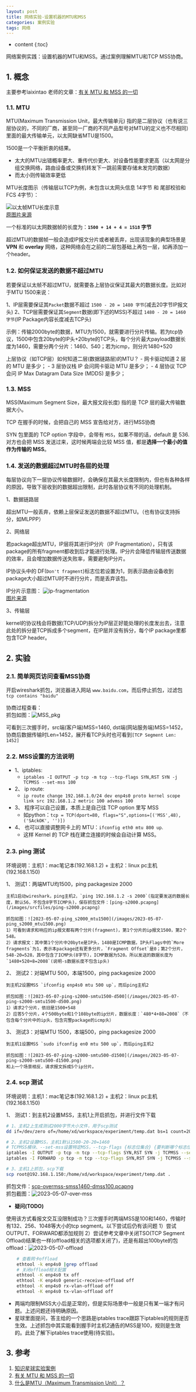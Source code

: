 ```yaml
---
layout: post
title: 网络实验-设置机器的MTU和MSS
categories: 案例实验
tags: 网络
---
```


* content
{:toc}

网络案例实践：设置机器的MTU和MSS。通过案例理解MTU和TCP MSS协商。



## 1. 概念

主要参考laixintao 老师的文章：[有关 MTU 和 MSS 的一切](https://www.kawabangga.com/posts/4983)

### 1.1. MTU

MTU(Maximum Transmission Unit，最大传输单元) 指的是二层协议（也有说三层协议的，不同的厂商，甚至同一厂商的不同产品型号对MTU的定义也不尽相同）里面的最大传输单元，以太网缺省MTU是1500。

1500是一个平衡折衷的结果。

* 太大的MTU出错概率更大、重传代价更大、对设备性能要求更高（以太网是分组交换网络，路由设备或交换机转发下一跳前需要存储未发完的数据）
* 而太小则传输效率更低

MTU长度图示（传输层以TCP为例，未包含以太网头信息 14字节 和 尾部校验和FCS 4字节）：

![以太帧MTU长度示意](/images/2023-05-06-17-00-50.png)  
[原图片来源](https://www.kawabangga.com/posts/4983)

一个标准的以太网数据帧的长度为：**`1500 + 14 + 4 = 1518` 字节**

超过MTU的数据帧一般会造成IP报文分片或者被丢弃，出现该现象的典型场景是 **VPN** 和 **overlay** 网络，这种网络会在之前的二层包基础上再包一层，如再添加一个header。

### 1.2. 如何保证发送的数据不超过MTU

若要保证以太帧不超过MTU，就需要各上层协议保证其最大的数据长度。比如对于MTU 1500来说：

1、IP层需要保证其`Packet`数据不超过 `1500 - 20 = 1480 字节`(减去20字节IP报文头)
2、TCP层需要保证其`Segment`数据(即下述的MSS)不超过 `1480 - 20 = 1460 字节`(IP Package内容长度减去TCP头)

示例：传输2000byte的数据，MTU为1500，就需要进行分片传输。若为tcp协议，1500中包含20byte的IP头+20byte的TCP头，每个分片最大payload数据长度为1460，需要分两个分片：1460、540；若为icmp，则分片1480+520

上层协议（如TCP层）如何知道二层(数据链路层)的MTU？
    - 网卡驱动知道 2 层的 MTU 是多少；
    - 3 层协议栈 IP 会问网卡驱动 MTU 是多少；
    - 4 层协议 TCP 会问 IP Max Datagram Data Size (MDDS) 是多少；

### 1.3. MSS

MSS(Maximum Segment Size，最大报文段长度) 指的是 TCP 层的最大传输数据大小。

TCP 在握手的时候，会把自己的 MSS 宣告给对方，进行MSS协商

SYN 包里面的 TCP option 字段中，会带有 `MSS`，如果不带的话，default 是 536. 对方也会把 MSS 发送过来，这时候两端会比较 MSS 值，都是**选择一个最小的值作为传输的 MSS**。

### 1.4. 发送的数据超过MTU时各层的处理

每层协议向下一层协议传输数据时，会确保在其最大长度限制内，但也有各种各样的原因，导致下层收到的数据超出限制，此时各层协议有不同的处理机制。

1、数据链路层

超出MTU一般丢弃，依赖上层保证发送的数据不超过MTU。（也有协议支持拆分，如MLPPP）

2、网络层

若package超出MTU，IP层将其进行IP分片（IP Fragmentation），只有该package的所有fragment都收到后才能进行处理。IP分片会降低传输层传送数据的效率，且会增加数据传送失败率，需要避免IP分片。

IP协议头中的 DF(`Don't fragment`)标志位若设置为1，则表示路由设备收到package大小超过MTU时不进行分片，而是丢弃该包。

IP分片示意图：
![ip-fragmentation](https://www.kawabangga.com/wp-content/uploads/2023/04/ip-fragmentation.png)  
[图片来源](https://www.plixer.com/blog/netflow-security-detecting-ip-fragmentation-exploits-scrutinizer/)

3、传输层

kernel的协议栈会将数据(TCP/UDP)拆分为IP层正好能处理的长度发出去，注意此处的拆分是TCP拆成多个segment，在IP层并没有拆分，每个IP package里都包含TCP header。

## 2. 实验

### 2.1. 简单网页访问查看MSS协商

开启wireshark抓包，浏览器进入网站 `www.baidu.com`，而后停止抓包，过滤包`tcp contains "baidu"`

协商过程查看：  
抓包如图：![MSS_pkg](/images/2023-04-09-mss-pkg.png)

可看到三次握手时，src端(客户端)MSS=1460, dst端(网站服务端)MSS=1452，协商后数据传输时Len=1452，展开看TCP头时也可看到`[TCP Segment Len: 1452]`

### 2.2. MSS设置的方法说明

* 1、iptables:
    - `iptables -I OUTPUT -p tcp -m tcp --tcp-flags SYN,RST SYN -j TCPMSS --set-mss 100`
* 2、 ip route:
    - `ip route change 192.168.1.0/24 dev enp4s0 proto kernel scope link src 192.168.1.2 metric 100 advmss 100`
* 3、 程序可以自己设置，本质上是自己往 TCP option 里写 MSS
    - 如python：`tcp = TCP(dport=80, flags="S",options=[('MSS',48),('SAckOK', '')])`
* 4、 也可以直接调整网卡上的 MTU：`ifconfig eth0 mtu 800 up`.
    - 这样 Kernel 的 TCP 栈在建立连接的时候会自动计算 MSS。

### 2.3. ping 测试

环境说明：主机1：mac笔记本(192.168.1.2) + 主机2：linux pc主机(192.168.1.150)

1、 测试1：两端MTU均1500，ping packagesize 2000

    主机1启动wireshark，ping主机2，`ping 192.168.1.2 -s 2000`(指定要发送的数据长度，默认56，不包含8字节ICMP头)，保存抓包文件：[ping-s2000.pcapng](/images/srcfiles/ping-s2000.pcapng)

    抓包如图：![2023-05-07-ping_s2000_mtu1500](/images/2023-05-07-ping_s2000_mtu1500.png)  
    1）可看到请求和响应的ip报文都有两个分片(fragment)，第1个分片的ip报文1500，第2个548。  
    2）请求报文：其中第1个分片中20byte是IP头，1480是ICMP数据，IP头Flags中的`More fragments`为1，表示本package还有更多分片，`Fragment Offset`是0；第2个分片，548-20=528，其中包含了ICMP头(8字节)，ICMP数据为520。所以发送的数据长度为`1480+520+8=2008`(说明-s数据长度不包含ip头)

2、 测试2：对端MTU 500，本端1500，ping packagesize 2000

    到主机2设置MSS `ifconfig enp4s0 mtu 500 up`，而后ping主机2

    抓包如图：![2023-05-07-ping-s2000-smtu1500-d500](/images/2023-05-07-ping-s2000-smtu1500-d500.png)  
    1）请求2个分片，依旧是1500+548  
    2）应答5个分片，4个500byte和1个108byte的ip分片，数据长度：`480*4+88=2008`（不包含每个分片中的ip头，包含完整package的icmp头）

3、 测试3：对端MTU 1500，本端500，ping packagesize 2000

    到主机1设置MSS `sudo ifconfig en0 mtu 500 up`，而后ping主机2

    抓包如图：![2023-05-07-ping-s2000-smtu500-d1500](/images/2023-05-07-ping-s2000-smtu500-d1500.png)  
    和上一个场景相反，请求报文拆成5个ip分片。

### 2.4. scp 测试

环境说明：主机1：mac笔记本(192.168.1.2) + 主机2：linux pc主机(192.168.1.150)

1、 测试1：到主机2设置MSS，主机1上开启抓包，并进行文件下载

```sh
# 1、主机2上生成测试2000字节大小文件，用于scp测试
dd if=/dev/zero of=/home/xd/workspace/experiment/temp.dat bs=1 count=2000

# 2、主机2设置MSS，主机1默认1500-20-20=1460
# TCPMSS模块、--set-mss设置特定MSS，--tcp-flags {标志位集合} {要判断哪个标志位等于1}此处SYN表示匹配第一次握手的报文
iptables -I OUTPUT -p tcp -m tcp --tcp-flags SYN,RST SYN -j TCPMSS --set-mss 100
iptables -I FORWARD -p tcp -m tcp --tcp-flags SYN,RST SYN -j TCPMSS --set-mss 100

# 3、主机1上抓包，scp下载
scp root@192.168.1.150:/home/xd/workspace/experiment/temp.dat .
```

抓包文件：[scp-overmss-smss1460-dmss100.pcapng](images/srcfiles/scp-overmss-smss1460-dmss100.pcapng)  
抓包截图：![2023-05-07-over-mss](/images/2023-05-07-over-mss.png)

* **疑问(TODO)**

使用该方式看报文交互没限制成功？三次握手时两端MSS是100和1460，传输时有132、256、1048等大小的tcp segment。以下尝试后仍有该问题
    1）尝试OUTPUT、FORWARD都添加规则
    2）尝试参考文章中关闭TSO(TCP Segment Offload)结果也一样(offload相关的选项都关闭了)，还是有超出100byte的包  
    offload：![2023-05-07-offload](/images/2023-05-07-offload.png)

```sh
    # 查看网卡offload
    ethtool -k enp4s0 |grep offload
    # 关闭offload相关配置
    ethtool -K enp4s0 tx off
    ethtool -K enp4s0 generic-receive-offload off
    ethtool -K enp4s0 rx-vlan-offload off
    ethtool -K enp4s0 tx-vlan-offload off
```

* 两端均限制MSS大小后是正常的，但是实际场景中一般是只有某一端才有问题。上述问题还待明确原因。
* 星球里面提问，答主给的一个思路是iptables trace跟踪下iptables的规则是否生效。上述抓包中其实能看到握手时主机2通告的MSS是100，规则是生效的。此处了解下iptables trace使用(待实验)。

## 3. 参考

1. [知识星球实验案例](https://t.zsxq.com/0cOVm843F)
2. [有关 MTU 和 MSS 的一切](https://www.kawabangga.com/posts/4983)
3. [什么是MTU（Maximum Transmission Unit）？](https://info.support.huawei.com/info-finder/encyclopedia/zh/MTU.html)